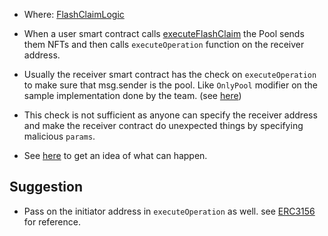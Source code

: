 - Where: [FlashClaimLogic](https://github.com/code-423n4/2022-11-paraspace/blob/main/paraspace-core/contracts/protocol/libraries/logic/FlashClaimLogic.sol#L47)

- When a user smart contract calls [executeFlashClaim](https://github.com/code-423n4/2022-11-paraspace/blob/main/paraspace-core/contracts/protocol/libraries/logic/FlashClaimLogic.sol#L28) the Pool sends them NFTs and then calls `executeOperation` function on the receiver address.
- Usually the receiver smart contract has the check on `executeOperation` to make sure that msg.sender is the pool. Like `OnlyPool` modifier on the sample implementation done by the team. (see [here](https://github.com/code-423n4/2022-11-paraspace/blob/main/paraspace-core/contracts/misc/flashclaim/AirdropFlashClaimReceiver.sol#L40)) 
- This check is not sufficient as anyone can specify the receiver address and make the receiver contract do unexpected things by specifying malicious `params`. 
- See [here](https://twitter.com/danielvf/status/1580936010556661761) to get an idea of what can happen. 

## Suggestion
- Pass on the initiator address in `executeOperation` as well. see [ERC3156](https://eips.ethereum.org/EIPS/eip-3156#receiver-specification) for reference. 
